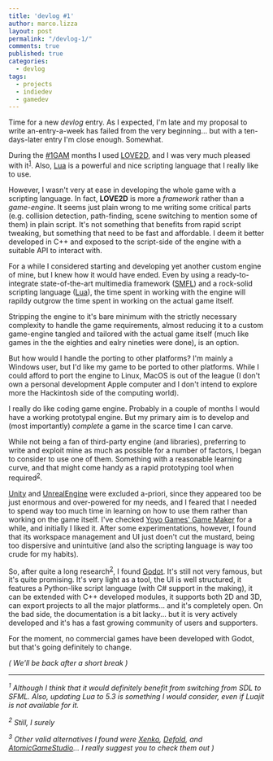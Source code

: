 ```yaml
---
title: 'devlog #1'
author: marco.lizza
layout: post
permalink: "/devlog-1/"
comments: true
published: true
categories: 
  - devlog
tags: 
  - projects
  - indiedev
  - gamedev
---
```

Time for a new *devlog* entry. As I expected, I'm late and my proposal to write an-entry-a-week has failed from the very beginning... but with a ten-days-later entry I'm close enough. Somewhat.

During the [#1GAM](http://onegameamonth.com) months I used [LOVE2D](https://love2d.org/), and I was very much pleased with it<sup>[1](#love2d_note)</sup>. Also, [Lua](https://lua.org) is a powerful and nice scripting language that I really like to use.

However, I wasn't very at ease in developing the whole game with a scripting language. In fact, **LOVE2D** is more a *framework* rather than a *game-engine*. It seems just plain wrong to me writing some critical parts (e.g. collision detection, path-finding, scene switching to mention some of them) in plain script. It's not something that benefits from rapid script tweaking, but something that need to be fast and affordable. I deem it better developed in C++ and exposed to the script-side of the engine with a suitable API to interact with.

For a while I considered starting and developing yet another custom engine of mine, but I knew how it would have ended. Even by using a ready-to-integrate state-of-the-art multimedia framework ([SMFL](https://sfml.org)) and a rock-solid scripting language ([Lua](https://lua.org)), the time spent in working with the engine will rapildy outgrow the time spent in working on the actual game itself.

Stripping the engine to it's bare minimum with the strictly necessary complexity to handle the game requirements, almost reducing it to a custom game-engine tangled and tailored with the actual game itself (much like games in the the eighties and ealry nineties were done), is an option.

But how would I handle the porting to other platforms? I'm mainly a Windows user, but I'd like my game to be ported to other platforms. While I could afford to port the engine to Linux, MacOS is out of the league (I don't own a personal development Apple computer and I don't intend to explore more the Hackintosh side of the computing world).

I really do like coding game engine. Probably in a couple of months I would have a working prototypal engine. But my primary aim is to develop and (most importantly) *complete* a game in the scarce time I can carve.

While not being a fan of third-party engine (and libraries), preferring to write and exploit mine as much as possible for a number of factors, I began to consider to use one of them. Something with a reasonable learning curve, and that might come handy as a rapid prototyping tool when required<sup>[2](#in_the_end)</sup>.

[Unity](http://unity.org) and [UnrealEngine]() were excluded a-priori, since they appeared too be just enormous and over-powered for my needs, and I feared that I needed to spend way too much time in learning on how to use them rather than working on the game itself. I've checked [Yoyo Games' Game Maker](https://) for a while, and initially I liked it. After some experimentations, however, I found that its workspace management and UI just doen't cut the mustard, being too dispersive and unintuitive (and also the scripting language is way too crude for my habits).

So, after quite a long research<sup>[2](#other_engines)</sup>, I found [Godot](https://godotengine.org). It's still not very famous, but it's quite promising. It's very light as a tool, the UI is well structured, it features a Python-like script language (with C# support in the making), it can be extended with C++ developed modules, it supports both 2D and 3D, can export projects to all the major platforms... and it's completely open. On the bad side, the documentation is a bit lacky... but it is very actively developed and it's has a fast growing community of users and supporters.

For the moment, no commercial games have been developed with Godot, but that's going definitely to change.

*( We'll be back after a short break )*

---

*<sup><a name="love2d_note">1</a></sup> Although I think that it would definitely benefit from switching from SDL to SFML. Also, updating Lua to 5.3 is something I would consider, even if Luajit is not available for it.*

*<sup><a name="in_the_end">2</a></sup> Still, I surely*

*<sup><a name="other_engines">3</a></sup> Other valid alternatives I found were [Xenko](), [Defold](), and [AtomicGameStudio]()... I really suggest you to check them out )*
